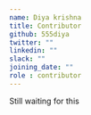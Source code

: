 ```yaml
---
name: Diya krishna 
title: Contributor
github: 555diya
twitter: ""
linkedin: ""
slack: ""
joining_date: ""
role : contributor
---
```


Still waiting for this
